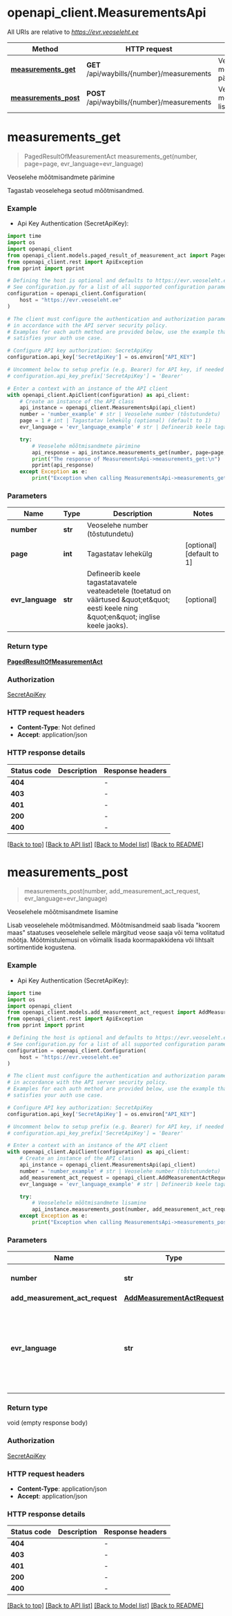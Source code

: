 # openapi_client.MeasurementsApi

All URIs are relative to *https://evr.veoseleht.ee*

Method | HTTP request | Description
------------- | ------------- | -------------
[**measurements_get**](MeasurementsApi.md#measurements_get) | **GET** /api/waybills/{number}/measurements | Veoselehe mõõtmisandmete pärimine
[**measurements_post**](MeasurementsApi.md#measurements_post) | **POST** /api/waybills/{number}/measurements | Veoselehele mõõtmisandmete lisamine


# **measurements_get**
> PagedResultOfMeasurementAct measurements_get(number, page=page, evr_language=evr_language)

Veoselehe mõõtmisandmete pärimine

Tagastab veoselehega seotud mõõtmisandmed.

### Example

* Api Key Authentication (SecretApiKey):
```python
import time
import os
import openapi_client
from openapi_client.models.paged_result_of_measurement_act import PagedResultOfMeasurementAct
from openapi_client.rest import ApiException
from pprint import pprint

# Defining the host is optional and defaults to https://evr.veoseleht.ee
# See configuration.py for a list of all supported configuration parameters.
configuration = openapi_client.Configuration(
    host = "https://evr.veoseleht.ee"
)

# The client must configure the authentication and authorization parameters
# in accordance with the API server security policy.
# Examples for each auth method are provided below, use the example that
# satisfies your auth use case.

# Configure API key authorization: SecretApiKey
configuration.api_key['SecretApiKey'] = os.environ["API_KEY"]

# Uncomment below to setup prefix (e.g. Bearer) for API key, if needed
# configuration.api_key_prefix['SecretApiKey'] = 'Bearer'

# Enter a context with an instance of the API client
with openapi_client.ApiClient(configuration) as api_client:
    # Create an instance of the API class
    api_instance = openapi_client.MeasurementsApi(api_client)
    number = 'number_example' # str | Veoselehe number (tõstutundetu)
    page = 1 # int | Tagastatav lehekülg (optional) (default to 1)
    evr_language = 'evr_language_example' # str | Defineerib keele tagastatavatele veateadetele (toetatud on väärtused \"et\" eesti keele ning \"en\" inglise keele jaoks). (optional)

    try:
        # Veoselehe mõõtmisandmete pärimine
        api_response = api_instance.measurements_get(number, page=page, evr_language=evr_language)
        print("The response of MeasurementsApi->measurements_get:\n")
        pprint(api_response)
    except Exception as e:
        print("Exception when calling MeasurementsApi->measurements_get: %s\n" % e)
```



### Parameters

Name | Type | Description  | Notes
------------- | ------------- | ------------- | -------------
 **number** | **str**| Veoselehe number (tõstutundetu) | 
 **page** | **int**| Tagastatav lehekülg | [optional] [default to 1]
 **evr_language** | **str**| Defineerib keele tagastatavatele veateadetele (toetatud on väärtused \&quot;et\&quot; eesti keele ning \&quot;en\&quot; inglise keele jaoks). | [optional] 

### Return type

[**PagedResultOfMeasurementAct**](PagedResultOfMeasurementAct.md)

### Authorization

[SecretApiKey](../README.md#SecretApiKey)

### HTTP request headers

 - **Content-Type**: Not defined
 - **Accept**: application/json

### HTTP response details
| Status code | Description | Response headers |
|-------------|-------------|------------------|
**404** |  |  -  |
**403** |  |  -  |
**401** |  |  -  |
**200** |  |  -  |
**400** |  |  -  |

[[Back to top]](#) [[Back to API list]](../README.md#documentation-for-api-endpoints) [[Back to Model list]](../README.md#documentation-for-models) [[Back to README]](../README.md)

# **measurements_post**
> measurements_post(number, add_measurement_act_request, evr_language=evr_language)

Veoselehele mõõtmisandmete lisamine

Lisab veoselehele mõõtmisandmed. Mõõtmisandmeid saab lisada \"koorem maas\" staatuses veoselehele sellele märgitud veose saaja või tema volitatud mõõtja. Mõõtmistulemusi on võimalik lisada koormapakkidena või lihtsalt sortimentide kogustena.

### Example

* Api Key Authentication (SecretApiKey):
```python
import time
import os
import openapi_client
from openapi_client.models.add_measurement_act_request import AddMeasurementActRequest
from openapi_client.rest import ApiException
from pprint import pprint

# Defining the host is optional and defaults to https://evr.veoseleht.ee
# See configuration.py for a list of all supported configuration parameters.
configuration = openapi_client.Configuration(
    host = "https://evr.veoseleht.ee"
)

# The client must configure the authentication and authorization parameters
# in accordance with the API server security policy.
# Examples for each auth method are provided below, use the example that
# satisfies your auth use case.

# Configure API key authorization: SecretApiKey
configuration.api_key['SecretApiKey'] = os.environ["API_KEY"]

# Uncomment below to setup prefix (e.g. Bearer) for API key, if needed
# configuration.api_key_prefix['SecretApiKey'] = 'Bearer'

# Enter a context with an instance of the API client
with openapi_client.ApiClient(configuration) as api_client:
    # Create an instance of the API class
    api_instance = openapi_client.MeasurementsApi(api_client)
    number = 'number_example' # str | Veoselehe number (tõstutundetu)
    add_measurement_act_request = openapi_client.AddMeasurementActRequest() # AddMeasurementActRequest | Mõõtmisandmed
    evr_language = 'evr_language_example' # str | Defineerib keele tagastatavatele veateadetele (toetatud on väärtused \"et\" eesti keele ning \"en\" inglise keele jaoks). (optional)

    try:
        # Veoselehele mõõtmisandmete lisamine
        api_instance.measurements_post(number, add_measurement_act_request, evr_language=evr_language)
    except Exception as e:
        print("Exception when calling MeasurementsApi->measurements_post: %s\n" % e)
```



### Parameters

Name | Type | Description  | Notes
------------- | ------------- | ------------- | -------------
 **number** | **str**| Veoselehe number (tõstutundetu) | 
 **add_measurement_act_request** | [**AddMeasurementActRequest**](AddMeasurementActRequest.md)| Mõõtmisandmed | 
 **evr_language** | **str**| Defineerib keele tagastatavatele veateadetele (toetatud on väärtused \&quot;et\&quot; eesti keele ning \&quot;en\&quot; inglise keele jaoks). | [optional] 

### Return type

void (empty response body)

### Authorization

[SecretApiKey](../README.md#SecretApiKey)

### HTTP request headers

 - **Content-Type**: application/json
 - **Accept**: application/json

### HTTP response details
| Status code | Description | Response headers |
|-------------|-------------|------------------|
**404** |  |  -  |
**403** |  |  -  |
**401** |  |  -  |
**200** |  |  -  |
**400** |  |  -  |

[[Back to top]](#) [[Back to API list]](../README.md#documentation-for-api-endpoints) [[Back to Model list]](../README.md#documentation-for-models) [[Back to README]](../README.md)

